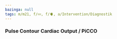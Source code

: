 ```yaml
---
bazinga: null
tags: m/m21, f/💤, f/🫀, a/Intervention/Diagnostik
---
```

### Pulse Contour Cardiac Output / PiCCO
